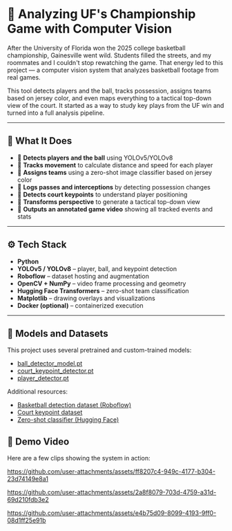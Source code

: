 # 🏀 Analyzing UF's Championship Game with Computer Vision

After the University of Florida won the 2025 college basketball championship, Gainesville went wild. Students filled the streets, and my roommates and I couldn't stop rewatching the game. That energy led to this project — a computer vision system that analyzes basketball footage from real games.

This tool detects players and the ball, tracks possession, assigns teams based on jersey color, and even maps everything to a tactical top-down view of the court. It started as a way to study key plays from the UF win and turned into a full analysis pipeline.

---

## 🧠 What It Does

- 🧍 **Detects players and the ball** using YOLOv5/YOLOv8  
- 🎯 **Tracks movement** to calculate distance and speed for each player  
- 🧢 **Assigns teams** using a zero-shot image classifier based on jersey color  
- 🏀 **Logs passes and interceptions** by detecting possession changes  
- 📍 **Detects court keypoints** to understand player positioning  
- 📐 **Transforms perspective** to generate a tactical top-down view  
- 🎥 **Outputs an annotated game video** showing all tracked events and stats  

---

## ⚙️ Tech Stack

- **Python**
- **YOLOv5 / YOLOv8** – player, ball, and keypoint detection  
- **Roboflow** – dataset hosting and augmentation  
- **OpenCV + NumPy** – video frame processing and geometry  
- **Hugging Face Transformers** – zero-shot team classification  
- **Matplotlib** – drawing overlays and visualizations  
- **Docker (optional)** – containerized execution  

---

## 📁 Models and Datasets

This project uses several pretrained and custom-trained models:

- [ball_detector_model.pt](https://drive.google.com/drive/folders/1hckB1gdLNcbg_PF9sSTkrn0MpAYWGYXH?usp=drive_link)  
- [court_keypoint_detector.pt](https://drive.google.com/drive/folders/1hckB1gdLNcbg_PF9sSTkrn0MpAYWGYXH?usp=drive_link)  
- [player_detector.pt](https://drive.google.com/drive/folders/1hckB1gdLNcbg_PF9sSTkrn0MpAYWGYXH?usp=drive_link)

Additional resources:

- [Basketball detection dataset (Roboflow)](https://universe.roboflow.com/workspace)
- [Court keypoint dataset](https://universe.roboflow.com/fyp-3bw)
- [Zero-shot classifier (Hugging Face)](https://huggingface.co/patrickjohncyh)


## 🎥 Demo Video

Here are a few clips showing the system in action:

https://github.com/user-attachments/assets/ff8207c4-949c-4177-b304-23d74149e8a1


https://github.com/user-attachments/assets/2a8f8079-703d-4759-a31d-69d210fdb3e2


https://github.com/user-attachments/assets/e4b75d09-8099-4193-9ff0-08d1ff25e91b

